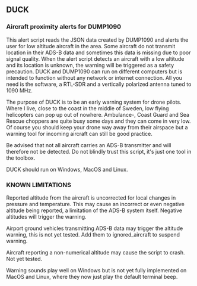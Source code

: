 ## DUCK
### Aircraft proximity alerts for DUMP1090

This alert script reads the JSON data created by DUMP1090 and alerts the user for low altitude aircraft in the area. Some aircraft do not transmit location in their ADS-B data and sometimes this data is missing due to poor signal quality. When the alert script detects an aircraft with a low altitude and its location is unknown, the warning will be triggered as a safety precaution. DUCK and DUMP1090 can run on different computers but is intended to function without any network or internet connection. All you need is the software, a RTL-SDR and a vertically polarized antenna tuned to 1090 MHz.

The purpose of DUCK is to be an early warning system for drone pilots. Where I live, close to the coast in the middle of Sweden, low flying helicopters can pop up out of nowhere. Ambulance-, Coast Guard and Sea Rescue choppers are quite busy some days and they can come in very low. Of course you should keep your drone way away from their airspace but a warning tool for incoming aircraft can still be good practice.

Be advised that not all aircraft carries an ADS-B transmitter and will therefore not be detected. Do not blindly trust this script, it's just one tool in the toolbox.

DUCK should run on Windows, MacOS and Linux.


### KNOWN LIMITATIONS

Reported altitude from the aircraft is uncorrected for local changes in pressure and temperature. This may cause an incorrect or even negative altitude being reported, a limitation of the ADS-B system itself. Negative altitudes will trigger the warning.

Airport ground vehicles transmitting ADS-B data may trigger the altitude warning, this is not yet tested. Add them to ignored_aircraft to suspend warning.

Aircraft reporting a non-numerical altitude may cause the script to crash. Not yet tested.

Warning sounds play well on Windows but is not yet fully implemented on MacOS and Linux, where they now just play the default terminal beep.
